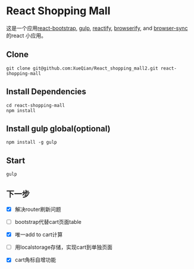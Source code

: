 # React Shopping Mall

这是一个应用[react-bootstrap](https://github.com/react-bootstrap/react-bootstrap/), [gulp](https://github.com/gulpjs/gulp), [reactify](https://github.com/andreypopp/reactify), [browserify](https://github.com/substack/node-browserify), and [browser-sync](https://github.com/BrowserSync/browser-sync) 的react 小应用。


## Clone

```
git clone git@github.com:XueQian/React_shopping_mall2.git react-shopping-mall

```

## Install Dependencies
```
cd react-shopping-mall
npm install

```

## Install gulp global(optional)

```
npm install -g gulp

```

## Start

```
gulp

```

## 下一步
- [x] 解决router刷新问题
- [ ] bootstrap代替cart页面table
- [x] 唯一add to cart计算
- [ ] 用localstorage存储，实现cart到单独页面
- [x] cart角标自增功能
  

